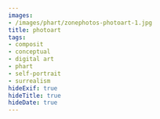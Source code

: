 ```yaml
---
images:
- /images/phart/zonephotos-photoart-1.jpg
title: photoart
tags:
- composit
- conceptual
- digital art
- phart
- self-portrait
- surrealism
hideExif: true
hideTitle: true
hideDate: true
---
```

